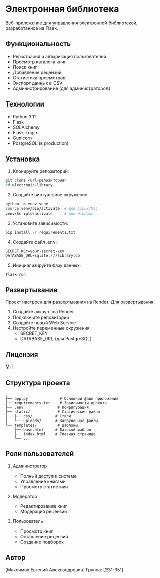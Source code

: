# Электронная библиотека

Веб-приложение для управления электронной библиотекой, разработанное на Flask.

## Функциональность

- Регистрация и авторизация пользователей
- Просмотр каталога книг
- Поиск книг
- Добавление рецензий
- Статистика просмотров
- Экспорт данных в CSV
- Администрирование (для администраторов)

## Технологии

- Python 3.11
- Flask
- SQLAlchemy
- Flask-Login
- Gunicorn
- PostgreSQL (в production)

## Установка

1. Клонируйте репозиторий:
```bash
git clone <url-репозитория>
cd electronic-library
```

2. Создайте виртуальное окружение:
```bash
python -m venv venv
source venv/bin/activate  # для Linux/Mac
venv\Scripts\activate     # для Windows
```

3. Установите зависимости:
```bash
pip install -r requirements.txt
```

4. Создайте файл .env:
```
SECRET_KEY=your-secret-key
DATABASE_URL=sqlite:///library.db
```

5. Инициализируйте базу данных:
```bash
flask run
```

## Развертывание

Проект настроен для развертывания на Render. Для развертывания:

1. Создайте аккаунт на Render
2. Подключите репозиторий
3. Создайте новый Web Service
4. Настройте переменные окружения:
   - SECRET_KEY
   - DATABASE_URL (для PostgreSQL)

## Лицензия

MIT

## Структура проекта

```
.
├── app.py              # Основной файл приложения
├── requirements.txt    # Зависимости проекта
├── .env               # Конфигурация
├── static/            # Статические файлы
│   ├── css/          # Стили
│   └── uploads/      # Загруженные файлы
└── templates/         # Шаблоны
    ├── base.html     # Базовый шаблон
    ├── index.html    # Главная страница
    └── ...
```

## Роли пользователей

1. Администратор
   - Полный доступ к системе
   - Управление книгами
   - Просмотр статистики

2. Модератор
   - Редактирование книг
   - Модерация рецензий

3. Пользователь
   - Просмотр книг
   - Оставление рецензий
   - Создание подборок

## Автор

[Максимов Евгений Александрович]
Группа: [231-351] 